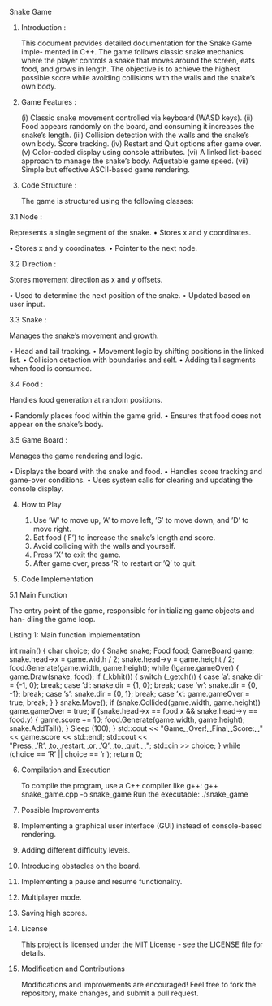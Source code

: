 Snake Game

1. Introduction :

   This document provides detailed documentation for the Snake Game imple- mented in C++. The game follows classic snake mechanics where the         player controls a snake that moves around the screen, eats food, and grows in length. The objective is to achieve the highest possible score      while avoiding collisions with the walls and the snake’s own body.

2. Game Features :

   (i) Classic snake movement controlled via keyboard (WASD keys).
   (ii) Food appears randomly on the board, and consuming it increases the snake’s length.
   (iii) Collision detection with the walls and the snake’s own body. Score tracking.
   (iv) Restart and Quit options after game over.
   (v) Color-coded display using console attributes.
   (vi) A linked list-based approach to manage the snake’s body. Adjustable game speed.
   (vii) Simple but effective ASCII-based game rendering.

3. Code Structure :

   The game is structured using the following classes:
   
3.1 Node : 

  Represents a single segment of the snake. • Stores x and y coordinates.
   
   • Stores x and y coordinates.
   • Pointer to the next node.

3.2 Direction : 

  Stores movement direction as x and y offsets.

  • Used to determine the next position of the snake. 
  • Updated based on user input.

3.3 Snake : 

  Manages the snake’s movement and growth.
  
  • Head and tail tracking.
  • Movement logic by shifting positions in the linked list. • Collision detection with boundaries and self.
  • Adding tail segments when food is consumed.

3.4 Food : 

  Handles food generation at random positions.
  
  • Randomly places food within the game grid.
  • Ensures that food does not appear on the snake’s body.
  
3.5 Game Board :  

  Manages the game rendering and logic.
  
  • Displays the board with the snake and food.
  • Handles score tracking and game-over conditions.
  • Uses system calls for clearing and updating the console display.

4. How to Play

   1. Use ’W’ to move up, ’A’ to move left, ’S’ to move down, and ’D’ to move right.
   2. Eat food (’F’) to increase the snake’s length and score.
   3. Avoid colliding with the walls and yourself.
   4. Press ’X’ to exit the game.
   5. After game over, press ’R’ to restart or ’Q’ to quit.

5. Code Implementation

5.1 Main Function

The entry point of the game, responsible for initializing game objects and han- dling the game loop.

Listing 1: Main function implementation

int main() { 
      char choice;
      do {
        Snake snake;
        Food food;
        GameBoard game;
        snake.head->x = game.width / 2; 
        snake.head->y = game.height / 2; 
        food.Generate(game.width, game.height); 
        while (!game.gameOver) {
            game.Draw(snake, food); 
            if (_kbhit()) {
                  switch (_getch()) {
                  case ’a’: snake.dir = {-1, 0}; break; 
                  case ’d’: snake.dir = {1, 0}; break; 
                  case ’w’: snake.dir = {0, -1}; break; 
                  case ’s’: snake.dir = {0, 1}; break; 
                  case ’x’: game.gameOver = true; break;
                  } 
            }
            snake.Move();
            if (snake.Collided(game.width, game.height))
                      game.gameOver = true;
            if (snake.head->x == food.x && snake.head->y == food.y) {
                      game.score += 10; 
                      food.Generate(game.width, game.height); 
                      snake.AddTail();
            }
            Sleep (100);
        }
        std::cout << "Game␣Over!␣Final␣Score:␣" << game.score << std::endl; 
        std::cout << "Press␣’R’␣to␣restart␣or␣’Q’␣to␣quit:␣";
        std::cin >> choice;
} while (choice == ’R’ || choice == ’r’);
return 0; 

6. Compilation and Execution

    To compile the program, use a C++ compiler like g++:
    g++ snake_game.cpp -o snake_game
    Run the executable:
    ./snake_game

7. Possible Improvements

  1. Implementing a graphical user interface (GUI) instead of console-based rendering.
  2. Adding different difficulty levels.
  3. Introducing obstacles on the board.
  4. Implementing a pause and resume functionality.
  5. Multiplayer mode.
  6. Saving high scores.

8. License

   This project is licensed under the MIT License - see the LICENSE file for details.

9. Modification and Contributions

    Modifications and improvements are encouraged! Feel free to fork the repository, make       changes, and submit a pull request.
